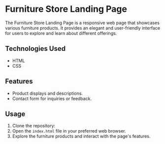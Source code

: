 # Furniture Store Landing Page

The Furniture Store Landing Page is a responsive web page that showcases various furniture products. It provides an elegant and user-friendly interface for users to explore and learn about different offerings.

## Technologies Used

- HTML
- CSS

## Features

- Product displays and descriptions.
- Contact form for inquiries or feedback.

## Usage

1. Clone the repository:
2. Open the `index.html` file in your preferred web browser.
3. Explore the furniture products and interact with the page's features.



